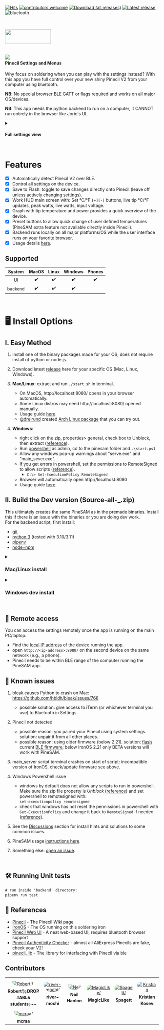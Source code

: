 [![Hits](https://hits.seeyoufarm.com/api/count/incr/badge.svg?url=https%3A%2F%2Fgithub.com%2Fbuilder555%2FPineSAM&count_bg=%23FF00BF&title_bg=%23625E5E&icon=airplayaudio.svg&icon_color=%23E7E7E7&title=hits&edge_flat=false)](https://github.com/builder555/PineSAM/wiki/PineSAM)
[![contributors welcome](https://custom-icon-badges.demolab.com/badge/contributors-welcome-A017A5.svg?logo=star&logoColor=white)](https://github.com/builder555/PineSAM#abacus-contributors-welcome)
[![Download (all releases)](https://img.shields.io/github/downloads/builder555/pinesam/total?color=A017A5&&logo=docusign&logoColor=white)](https://github.com/builder555/PineSAM/releases/)
[![Latest release](https://img.shields.io/github/v/release/builder555/pinesam?color=7700b3)](https://github.com/builder555/PineSAM/releases/latest)
![bluetooth](https://custom-icon-badges.demolab.com/badge/-bluetooth-7700b3.svg?logo=bluetooth&logoColor=white)
<br><br>

<img src="./docs/img/logo-A017A5.png" align="left" width="150" height="48" style="float:left"> <br clear="left" />
---
<br>
<img src="./docs/img/workHUD.png" align="right" width="350" style="float:left">

#### Pinecil Settings and Menus

Why focus on soldering when you can play with the settings instead? With this app you have full control over your new shiny Pinecil V2 from your computer using bluetooth.

**NB**: No special browser BLE GATT or flags required and works on all major OS/devices.

**NB**: This app needs the python backend to run on a computer, it CANNOT run entirely in the browser like Joric's UI.

<details>
  <summary>
    
#### Full settings view

  </summary>

<img src="./docs/img/full_settings.png" width="900"> 

</details>
<br clear="right"/>

# Features

- [x] Automatically detect Pinecil V2 over BLE.
- [x] Control all settings on the device.
- [X] Save to Flash: toggle to save changes directly onto Pinecil (leave off unless actively changing settings).
- [X] Work HUD main screen with: Set °C/°F `[+][-]` buttons, live tip °C/°F updates, peak watts, live watts, input voltage.
- [X] Graph with tip temperature and power provides a quick overview of the device.
- [X] Preset buttons to allow quick change of user defined temperatures (PineSAM extra feature not available directly inside Pinecil).
- [X] Backend runs locally on all major platforms/OS while the user interface runs on your favorite browser.
- [X] Usage details [here](https://builder555.github.io/PineSAM/user-guide/usage/).

## Supported
 | System  | MacOS | Linux | Windows | Phones |
 | :-----: | :---: | :---: | :-----: | :----: |
 | UI      |:heavy_check_mark:|:heavy_check_mark:|:heavy_check_mark:|:heavy_check_mark:|
 | backend |:heavy_check_mark:|:heavy_check_mark:|:heavy_check_mark:|
<br>

# :desktop_computer: Install Options

## I. Easy Method

1. Install one of the binary packages made for your OS; does not require install of python or node.js.
2. Download latest [release](https://github.com/builder555/PineSAM/releases/latest) here for your specific OS (Mac, Linux, Windows).
3. **Mac/Linux**: extract and run `./start.sh` in terminal.

   * On MacOS, http://localhost:8080/ opens in your browser automatically.
   * Some Linux distros may need http://localhost:8080/ opened manually.
   * Usage guide [here](https://builder555.github.io/PineSAM/user-guide/usage/).
   * [@dreirund](https://www.github.com/dreirund) created [Arch Linux package](https://aur.archlinux.org/packages/pinesam-git) that you can try out.

4. **Windows**: 
   * right click on the zip, properties> general, check box to Unblock, then extract ([reference](https://github.com/builder555/PineSAM/discussions/106#discussion-4960445)).
   * Run [powershell](https://learn.microsoft.com/en-us/powershell/scripting/install/installing-powershell-on-windows?view=powershell-7.3) as admin, cd to the pinesam folder and `.\start.ps1`
   * Allow any windows pop-up warnings about "serve.exe" and "main_sever.exe".
   * If you get errors in powershell, set the permissions to RemoteSigned to allow scripts ([reference](https://lazyadmin.nl/powershell/running-scripts-is-disabled-on-this-system/)).
     * ```C:\> Set-ExecutionPolicy RemoteSigned```
   * Browser will automatically open http://localhost:8080
   * Usage guide [here](https://builder555.github.io/PineSAM/user-guide/usage/).

## II. Build the Dev version (Source-all-_.zip)

This ultimately creates the same PineSAM as in the premade binaries. Install this if there is an issue with the binaries or you are doing dev work.  
For the backend script, first install:
- [git](https://git-scm.com/book/en/v2/Getting-Started-Installing-Git)
- [python 3](https://www.python.org/downloads/) (tested with 3.10/3.11)
- [pipenv](https://pipenv.pypa.io/en/latest/installation/)
- [node+npm](https://nodejs.org/en/download/)
<details>
  <summary>
  
  ### Mac/Linux install
  </summary>
  
#### Setup
Install all packages linked above first.

```shell
git clone https://github.com/builder555/PineSAM
cd PineSAM
chmod +x setup-dev.sh
chmod +x run-dev.sh
./setup-dev.sh
```

#### Run
```shell
./run-dev.sh
# press CTRL+C in the terminal window to stop
```
* On a Mac http://localhost:8080 will open in your browser automatically.
* Some Linux distros may need http://localhost:8080 opened manually. Debian12 hints [here](https://github.com/builder555/PineSAM/discussions/47#discussion-4884758).

</details>

<details>
  <summary>
  
### Windows dev install
  </summary>

#### Install
Install the packages linked above for the backend script. Skip to 4 if you did this already.

1. Python install notes
    * Check "Add python.exe to PATH" and select "Customize Installation"
    * Check "Add Python to environment variables" option
    * Screenshots of options to select [are here](https://github.com/builder555/PineSAM/discussions/7#discussion-4862766).
2. Install [NodeJS here](https://nodejs.org/en/download/), accept all prompts to add packages during install including a prompt in the terminal that opens.
3. After installing packages listed for backend script ([reference](https://github.com/builder555/PineSAM/issues/131#issuecomment-1489711241)), go to System Environment variables to check paths ([image](https://github.com/builder555/PineSAM/discussions/130#discussion-5011624)).
4. Download the Source-all-__.zip from the [latest release](https://github.com/builder555/PineSAM/releases/latest).
5. Right click the zip > properties, if it has an Unblock option, then check unblock and extract ([example](https://github.com/builder555/PineSAM/discussions/106#discussion-4960445)).
6. Run powershell as administrator, set permissions to RemoteSigned ([image here](https://github.com/builder555/PineSAM/discussions/106)).
```shell
# setting this one time in powershell normally persists on reboots.
C:\ Set-ExecutionPolicy RemoteSigned
```
#### Run
1. change directory, `cd` into the PineSAM folder that was extracted above.
```shell
.\setup-dev.bat   # only need to run this one time for each new version
.\run-dev.bat     # run this command every time to start PineSAM (do not need to run as admin)
```
</details>
<div style="clear:both;">&nbsp;</div>

## :signal_strength: Remote access

You can access the settings remotely once the app is running on the main PC/laptop.

* Find the [local IP address](https://lifehacker.com/how-to-find-your-local-and-external-ip-address-5833108) of the device running the app.
* open `http://<ip-address>:8080/` on the second device on the same network (e.g., a phone).
* Pinecil needs to be within BLE range of the computer running the PineSAM app.

## 🚧 Known issues
1. bleak causes Python to crash on Mac: https://github.com/hbldh/bleak/issues/768
    * possible solution: give access to iTerm (or whichever terminal you use) to Bluetooth in Settings

2. Pinecil not detected
    * possible reason: you paired your Pinecil using system settings. solution: unpair it from all other places.  
    * possible reason: using older firmware (below 2.21). solution: [flash](https://github.com/Ralim/IronOS/discussions/1518#discussioncomment-4866637) current [BLE firmware](https://github.com/Ralim/IronOS/releases/tag/v2.21); below IronOS 2.21 only BETA versions will work with PineSAM.
    
3. main_server script terminal crashes on start of script: incompatible version of IronOS, check/update firmware see above.

4. Windows Powershell issue
    * windows by default does not allow any scripts to run in powershell. Make sure the zip file property is _Unblock_ ([reference](https://github.com/builder555/PineSAM/discussions/106#discussion-4960445)) and set powershell to remotesigned with:<br/>
    `set-executionpolicy remotesigned`
    * check that windows has not reset the permissions in powershell with `Get-ExecutionPolicy` and change it back to `RemoteSigned` if needed ([reference](https://lazyadmin.nl/powershell/running-scripts-is-disabled-on-this-system/)).
  
5. See the [Discussions](https://github.com/builder555/PineSAM/discussions) section for install hints and solutions to some common issues.
6. PineSAM usage [instructions here](https://builder555.github.io/PineSAM/user-guide/usage/).
7. Something else: [open an issue](https://github.com/builder555/PineSAM/issues).
<br>

## 🛠️ Running Unit tests

```shell
# run inside 'backend' directory:
pipenv run test
```

## :book: References

- [Pinecil](https://wiki.pine64.org/wiki/Pinecil) - The Pinecil Wiki page
- [IronOS](https://github.com/Ralim/IronOS) - The OS running on this soldering iron
- [Pinecil Web UI](https://github.com/joric/pinecil) - A neat web-based UI, requires bluetooth browser support
- [Pinecil Authenticity Checker](https://pinecil.pine64.org/) - almost all AliExpress Pinecils are fake, check your V2!
- [pinecil_lib](https://github.com/builder555/pinecil_lib) - The library for interfacing with Pinecil via ble

## Contributors

<table>
<tr>
    <td align="center" style="word-wrap: break-word; width: 150.0; height: 150.0">
        <a href=https://github.com/builder555>
            <img src=https://avatars.githubusercontent.com/u/85308587?v=4 width="100;"  style="border-radius:50%;align-items:center;justify-content:center;overflow:hidden;padding-top:10px" alt=Robert'); DROP TABLE students; --/>
            <br />
            <sub style="font-size:14px"><b>Robert'); DROP TABLE students; --</b></sub>
        </a>
    </td>
    <td align="center" style="word-wrap: break-word; width: 150.0; height: 150.0">
        <a href=https://github.com/River-Mochi>
            <img src=https://avatars.githubusercontent.com/u/97197236?v=4 width="100;"  style="border-radius:50%;align-items:center;justify-content:center;overflow:hidden;padding-top:10px" alt=river-mochi/>
            <br />
            <sub style="font-size:14px"><b>river-mochi</b></sub>
        </a>
    </td>
    <td align="center" style="word-wrap: break-word; width: 150.0; height: 150.0">
        <a href=https://github.com/NeilHanlon>
            <img src=https://avatars.githubusercontent.com/u/680198?v=4 width="100;"  style="border-radius:50%;align-items:center;justify-content:center;overflow:hidden;padding-top:10px" alt=Neil Hanlon/>
            <br />
            <sub style="font-size:14px"><b>Neil Hanlon</b></sub>
        </a>
    </td>
    <td align="center" style="word-wrap: break-word; width: 150.0; height: 150.0">
        <a href=https://github.com/MagicLike>
            <img src=https://avatars.githubusercontent.com/u/82117109?v=4 width="100;"  style="border-radius:50%;align-items:center;justify-content:center;overflow:hidden;padding-top:10px" alt=MagicLike/>
            <br />
            <sub style="font-size:14px"><b>MagicLike</b></sub>
        </a>
    </td>
    <td align="center" style="word-wrap: break-word; width: 150.0; height: 150.0">
        <a href=https://github.com/Spagett1>
            <img src=https://avatars.githubusercontent.com/u/77225642?v=4 width="100;"  style="border-radius:50%;align-items:center;justify-content:center;overflow:hidden;padding-top:10px" alt=Spagett/>
            <br />
            <sub style="font-size:14px"><b>Spagett</b></sub>
        </a>
    </td>
    <td align="center" style="word-wrap: break-word; width: 150.0; height: 150.0">
        <a href=https://github.com/krisstakos>
            <img src=https://avatars.githubusercontent.com/u/5090779?v=4 width="100;"  style="border-radius:50%;align-items:center;justify-content:center;overflow:hidden;padding-top:10px" alt=Kristian Kosev/>
            <br />
            <sub style="font-size:14px"><b>Kristian Kosev</b></sub>
        </a>
    </td>
</tr>
<tr>
    <td align="center" style="word-wrap: break-word; width: 150.0; height: 150.0">
        <a href=https://github.com/mcraa>
            <img src=https://avatars.githubusercontent.com/u/6892971?v=4 width="100;"  style="border-radius:50%;align-items:center;justify-content:center;overflow:hidden;padding-top:10px" alt=mcraa/>
            <br />
            <sub style="font-size:14px"><b>mcraa</b></sub>
        </a>
    </td>
</tr>
</table>
